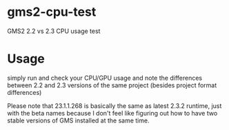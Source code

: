 # gms2-cpu-test
 GMS2 2.2 vs 2.3 CPU usage test
 
# Usage
simply run and check your CPU/GPU usage and note the differences between 2.2 and 2.3 versions of the same project (besides project format differences)

Please note that 23.1.1.268 is basically the same as latest 2.3.2 runtime, just with the beta names because I don't feel like figuring out how to have two stable versions of GMS installed at the same time.
